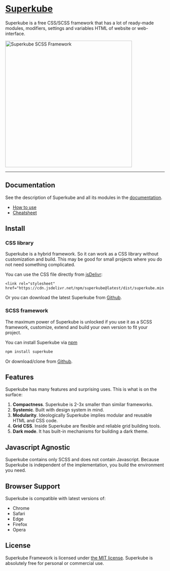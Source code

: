 # [Superkube](https://imperavi.com/superkube/)

Superkube is a free CSS/SCSS framework that has a lot of ready-made modules, modifiers, settings and variables HTML of website or web-interface.

<a href="https://imperavi.com/superkube/">
    <img src="https://raw.githubusercontent.com/imperavi/superkube/master/superkube-logo.png" alt="Superkube SCSS Framework" style="max-width:100%" width="400">
</a>

----

## Documentation

See the description of Superkube and all its modules in the [documentation](https://imperavi.com/superkube/docs/).

- [How to use](https://imperavi.com/superkube/docs/getting-started/how-to-use)
- [Cheatsheet](https://imperavi.com/superkube/docs/getting-started/cheatsheet)


## Install

### CSS library

Superkube is a hybrid framework. So it can work as a CSS library without customization and build. This may be good for small projects where you do not need something complicated.

You can use the CSS file directly from [jsDelivr](https://www.jsdelivr.com/package/npm/superkube):

```
<link rel="stylesheet" href="https://cdn.jsdelivr.net/npm/superkube@latest/dist/superkube.min.css">
```

Or you can download the latest Superkube from [Github](https://github.com/imperavi/superkube).


### SCSS framework

The maximum power of Superkube is unlocked if you use it as a SCSS framework, customize, extend and build your own version to fit your project.

You can install Superkube via [npm](https://www.npmjs.com/package/superkube)

```sh
npm install superkube
```

Or download/clone from [Github](https://github.com/imperavi/superkube).


## Features

Superkube has many features and surprising uses. This is what is on the surface:

1. **Compactness**. Superkube is 2-3x smaller than similar frameworks.
2. **Systemic**. Built with design system in mind.
3. **Modularity**. Ideologically Superkube implies modular and reusable HTML and CSS code.
4. **Grid CSS**. Inside Superkube are flexible and reliable grid building tools.
5. **Dark mode**. It has built-in mechanisms for building a dark theme.

## Javascript Agnostic

Superkube contains only SCSS and does not contain Javascript. Because Superkube is independent of the implementation, you build the environment you need.

## Browser Support

Superkube is compatible with latest versions of:

- Chrome
- Safari
- Edge
- Firefox
- Opera

## License

Superkube Framework is licensed under [the MIT license](https://github.com/imperavi/superkube/blob/master/LICENSE). Superkube is absolutely free for personal or commercial use.
